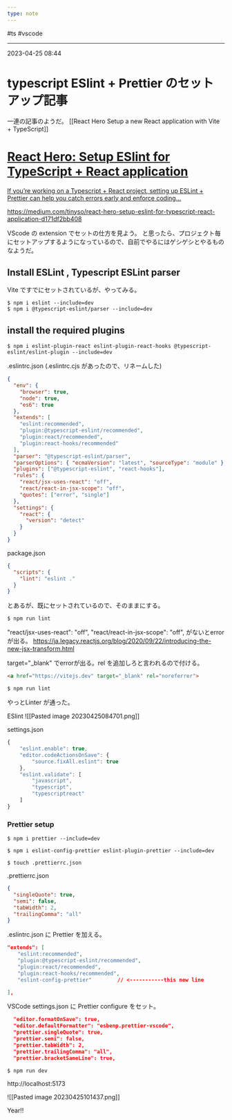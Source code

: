 ```yaml
---
type: note
---
```


#ts #vscode 

---
2023-04-25  08:44

# typescript ESlint + Prettier のセットアップ記事



一連の記事のようだ。
[[React Hero Setup a new React application with Vite + TypeScript]]


<div class="rich-link-card-container"><a class="rich-link-card" href="https://medium.com/tinyso/react-hero-setup-eslint-for-typescript-react-application-d171df2bb408" target="_blank">
	<div class="rich-link-image-container">
		<div class="rich-link-image" style="background-image: url('')">
	</div>
	</div>
	<div class="rich-link-card-text">
		<h1 class="rich-link-card-title">React Hero: Setup ESlint for TypeScript + React application</h1>
		<p class="rich-link-card-description">
		If you’re working on a Typescript + React project, setting up ESLint + Prettier can help you catch errors early and enforce coding…
		</p>
		<p class="rich-link-href">
		https://medium.com/tinyso/react-hero-setup-eslint-for-typescript-react-application-d171df2bb408
		</p>
	</div>
</a></div>



VScode の extension でセットの仕方を見よう。
と思ったら、プロジェクト毎にセットアップするようになっているので、自前でやるにはゲシゲシとやるものなようだ。

## Install ESLint , Typescript ESLint parser

Vite ですでにセットされているが、やってみる。
```shell
$ npm i eslint --include=dev
$ npm i @typescript-eslint/parser --include=dev
```

## install the required plugins
```shell
$ npm i eslint-plugin-react eslint-plugin-react-hooks @typescript-eslint/eslint-plugin --include=dev
```

.eslintrc.json (.eslintrc.cjs があったので、リネームした)

```json
{
  "env": {
    "browser": true,
    "node": true,
    "es6": true
  },
  "extends": [
    "eslint:recommended",
    "plugin:@typescript-eslint/recommended",
    "plugin:react/recommended",
    "plugin:react-hooks/recommended"
  ],
  "parser": "@typescript-eslint/parser",
  "parserOptions": { "ecmaVersion": "latest", "sourceType": "module" },
  "plugins": ["@typescript-eslint", "react-hooks"],
  "rules": {
    "react/jsx-uses-react": "off",
    "react/react-in-jsx-scope": "off",
    "quotes": ["error", "single"]
  },
  "settings": {
    "react": {
      "version": "detect"
    }
  }
}

```


package.json
```json
{
  "scripts": {
    "lint": "eslint ."
  }
}
```
とあるが、既にセットされているので、そのままにする。


```shell
$ npm run lint
```
"react/jsx-uses-react": "off",
"react/react-in-jsx-scope": "off", がないとerrorが出る。
https://ja.legacy.reactjs.org/blog/2020/09/22/introducing-the-new-jsx-transform.html

target="_blank" でerrorが出る。rel を追加しろと言われるので付ける。
```html
<a href="https://vitejs.dev" target="_blank" rel="noreferrer">
```

```shell
$ npm run lint
```
やっとLinter が通った。





ESlint
![[Pasted image 20230425084701.png]]

settings.json
```js
{  
	"eslint.enable": true,  
	"editor.codeActionsOnSave": {  
		"source.fixAll.eslint": true  
	},  
	"eslint.validate": [  
		"javascript",  
		"typescript",  
		"typescriptreact"  
	]  
}
```


### Prettier setup

```shell
$ npm i prettier --include=dev

$ npm i eslint-config-prettier eslint-plugin-prettier --include=dev

$ touch .prettierrc.json
```

.prettierrc.json
```json
{
  "singleQuote": true,
  "semi": false,
  "tabWidth": 2,
  "trailingComma": "all"
}
```

.eslintrc.json に Prettier を加える。

```json
"extends": [
　　"eslint:recommended",
　　"plugin:@typescript-eslint/recommended",
　　"plugin:react/recommended",
　　"plugin:react-hooks/recommended",
　　"eslint-config-prettier"　　　　　// <-----------this new line

],
```

VSCode settings.json に Prettier configure をセット。

```json
  "editor.formatOnSave": true,
  "editor.defaultFormatter": "esbenp.prettier-vscode",
  "prettier.singleQuote": true,
  "prettier.semi": false,
  "prettier.tabWidth": 2,
  "prettier.trailingComma": "all",
  "prettier.bracketSameLine": true,
```


```shell
$ npm run dev
```

http://localhost:5173

![[Pasted image 20230425101437.png]]

Year!!

